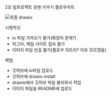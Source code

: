 2조 팀프로젝트 읏맨 키우기 플로우차트

![최종 drawio](https://github.com/Jung-YongJin/flow-chart/assets/51854696/7d24703d-0ce7-4507-9be2-909e233e947e)

시행착오
- io 파일 가져오기 불가(확장자 문제?)
- 피그마, 메일 사이트 접속 불가
- 이미지 파일 반출 불가(플로우 차트라? 이유 모르겠음)

해법
- 깃허브에 io파일 업로드
- 깃허브에 drawio install
- drawio에서 깃허브 파일 불러와서 작업
- 이미지 파일을 README에 업로드
